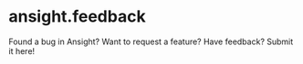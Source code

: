 # ansight.feedback
Found a bug in Ansight? Want to request a feature? Have feedback? Submit it here!
